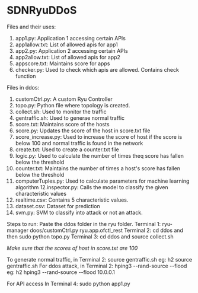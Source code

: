 # SDNRyuDDoS

Files and their uses:
1. app1.py: Application 1 accessing certain APIs
2. app1allow.txt: List of allowed apis for app1
3. app2.py: Application 2 accessing certain APIs
4. app2allow.txt: List of allowed apis for app2
5. appscore.txt: Maintains score for apps
6. checker.py: Used to check which apis are allowed. Contains check function

Files in ddos:
1. customCtrl.py: A custom Ryu Controller
2. topo.py: Python file where topology is created.
3. collect.sh: Used to monitor the traffic
4. gentraffic.sh: Used to generae normal traffic
5. score.txt: Maintains score of the hosts
6. score.py: Updates the score of the host in score.txt file
7. score_increase.py: Used to increase the score of host if the score is below 100 and normal traffic is found in the network
8. create.txt: Used to create a counter.txt file
9. logic.py: Used to calculate the number of times theq score has fallen below the threshold
10. counter.txt: Maintains the number of times a host's score has fallen below the threshold
11. computerTuples.py: Used to calculate parameters for machine learning algorithm
12.inspector.py: Calls the model to classify the given characteristic values
13. realtime.csv: Contains 5 characteristic values.
14. dataset.csv: Dataset for prediction
15. svm.py: SVM to classify into attack or not an attack.

Steps to run:
Paste the ddos folder in the ryu folder.
Terminal 1: ryu-manager doos/customCtrl.py ryu.app.ofctl_rest
Terminal 2: cd ddos and then sudo python topo.py
Terminal 3: cd ddos and source collect.sh

*Make sure that the scores of host in score.txt are 100*

To generate normal traffic, in Terminal 2: <host> source gentraffic.sh    eg: h2 source gentraffic.sh
For ddos attack, in Terminal 2: <host> hping3 --rand-source --flood <target ip>     eg: h2 hping3 --rand-source --flood 10.0.0.1

For API access
In Terminal 4: sudo python app1.py      

